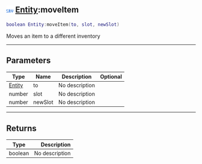 ## ![server](../../.gitbook/assets/server.png) [Entity](https://iaswiki.rawr.dev/readme/entity):moveItem

```lua
boolean Entity:moveItem(to, slot, newSlot)
```

Moves an item to a different inventory

------
## Parameters

| Type   | Name | Description | Optional |
| ------ | ---- | ----------- | -------: |
| [Entity](https://iaswiki.rawr.dev/readme/entity) | to | No description |  |
| number | slot | No description |  |
| number | newSlot | No description |  |


------
## Returns

| Type   | Description |
| ------ | ----------: |
| boolean | No description |

